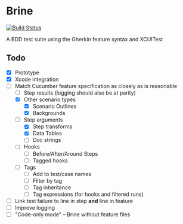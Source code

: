 # Brine

[![Build Status](https://travis-ci.org/aaronsky/brine.svg?branch=master)](https://travis-ci.org/aaronsky/brine)

A BDD test suite using the Gherkin feature syntax and XCUITest

## Todo

- [x] Prototype
- [x] Xcode integration
- [ ] Match Cucumber feature specification as closely as is reasonable
    - [ ] Step results (logging should also be at parity)
    - [x] Other scenario types
        - [x] Scenario Outlines
        - [x] Backgrounds
    - [ ] Step arguments
        - [x] Step transforms
        - [x] Data Tables
        - [ ] Doc strings
    - [ ] Hooks
        - [ ] Before/After/Around Steps
        - [ ] Tagged hooks
    - [ ] Tags
        - [ ] Add to test/case names
        - [ ] Filter by tag
        - [ ] Tag inheritance
        - [ ] Tag expressions (for hooks and filtered runs)
- [ ] Link test failure to line in step **and** line in feature
- [ ] Improve logging
- [ ] "Code-only mode" – Brine without feature files
